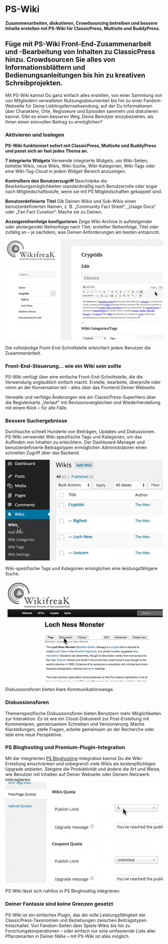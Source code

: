 # PS-Wiki

**Zusammenarbeiten, diskutieren, Crowdsourcing betreiben und bessere Inhalte erstellen mit PS-Wiki für ClassicPress, Multisite und BuddyPress.**

## Füge mit PS-Wiki Front-End-Zusammenarbeit und -Bearbeitung von Inhalten zu ClassicPress hinzu. Crowdsourcen Sie alles von Informationsblättern und Bedienungsanleitungen bis hin zu kreativen Schreibprojekten.

Mit PS-Wiki kannst Du ganz einfach alles erstellen, von einer Sammlung von von Mitgliedern verwalteten Nutzungsdokumenten bis hin zu einer Fandom-Webseite für Deine Lieblingsfernsehsendung, auf der Du Informationen über Charaktere, Orte, Regisseure und Episoden sammeln und diskutieren kannst. Gibt es einen besseren Weg, Deine Benutzer einzubeziehen, als ihnen einen sinnvollen Beitrag zu ermöglichen?

### Aktivieren und loslegen

**PS-Wiki funktioniert sofort mit ClassicPress, Multisite und BuddyPress und passt sich an fast jedes Thema an.**

**7 integrierte Widgets** Verwende integrierte Widgets, um Wiki-Seiten, beliebte Wikis, neue Wikis, Wiki-Suche, Wiki-Kategorien, Wiki-Tags oder eine Wiki-Tag-Cloud in jedem Widget-Bereich anzuzeigen.

**Kontrolliere den Benutzerzugriff** Beschränke die Bearbeitungsmöglichkeiten standardmäßig nach Benutzerrolle oder sogar nach Mitgliedschaftsstufe, wenn sie mit PS Mitgliedschaften gekoppelt sind.

**Benutzerdefinierte Titel** Gib Deinen Wikis und Sub-Wikis einen benutzerdefinierten Namen, z. B. „Community Fact Sheet“, „Usage Docs“ oder „Fan Fact Curation“. Mache sie zu Deinen.

**Anzeigereihenfolge konfigurieren** Zeige Wiki-Archive in aufsteigender oder absteigender Reihenfolge nach Titel, erstellter Reihenfolge, Titel oder zufällig an – je nachdem, was Deinen Anforderungen am besten entspricht.


![wiki-frontend735x470](https://github.com/cp-psource/ps-wiki/blob/master/docs/assets/wiki-frontend735x470-583x372.jpg)

Die vollständige Front-End-Schnittstelle erleichtert jedem Benutzer die Zusammenarbeit.

### Front-End-Steuerung… wie ein Wiki sein sollte

PS-Wiki verfügt über eine einfache Front-End-Schnittstelle, die die Verwendung unglaublich einfach macht. Erstelle, bearbeite, überprüfe oder nimm an der Konversation teil – alles über das Frontend Deiner Webseite.

Verwalte und verfolge Änderungen wie ein ClassicPress-SuperHero über die Registerkarte „Verlauf“ mit Revisionsvergleichen und Wiederherstellung mit einem Klick – für alle Fälle.

### Bessere Suchergebnisse

Durchsuche schnell Hunderte von Beiträgen, Updates und Diskussionen. PS-Wiki verwendet Wiki-spezifische Tags und Kategorien, um das Auffinden von Inhalten zu erleichtern. Der Dashboard-Manager und benutzerdefinierte Beitragstypen ermöglichen Administratoren einen schnellen Zugriff über das Backend.

![wiki-manage-735x470](https://github.com/cp-psource/ps-wiki/blob/master/docs/assets/wiki-manage-735x470-583x372.jpg)

Wiki-spezifische Tags und Kategorien ermöglichen eine leistungsfähigere Suche.

![Frontend-Interface-735x470](https://github.com/cp-psource/ps-wiki/blob/master/docs/assets/Frontend-Interface-735x470-583x373.jpg)

Diskussionsforen bieten klare Kommunikationswege.

### Diskussionsforen

Themenspezifische Diskussionsforen bieten Benutzern mehr Möglichkeiten zur Interaktion. Es ist wie ein Cloud-Dokument zur Post-Erstellung mit Kommentaren, gemeinsamem Schreiben und Versionierung. Mache Klarstellungen, stelle Fragen, arbeite gemeinsam an der Recherche oder teile eine neue Perspektive.

### PS Bloghosting und Premium-Plugin-Integration

Mit der integrierten [PS Bloghosting](https://cp-psource.github.io/ps-bloghosting/)-Integration kannst Du die Wiki-Erstellung einschränken und unbegrenzt viele Wikis als kostenpflichtiges Upgrade anbieten. Steigere die Produktivität und ändere die Art und Weise, wie Benutzer mit Inhalten auf Deiner Webseite oder Deinem Netzwerk interagieren.
![prosites-integration-735x470](https://github.com/cp-psource/ps-wiki/blob/master/docs/assets/prosites-integration-735x470-583x373.jpg)

PS-Wiki lässt sich nahtlos in PS Bloghosting integrieren.

### Deiner Fantasie sind keine Grenzen gesetzt

PS-Wiki ist ein einfaches Plugin, das die volle Leistungsfähigkeit der ClassicPress-Taxonomien und Beziehungen zwischen Beitragstypen freischaltet. Von Fandom-Seiten über Spiele-Wikis bis hin zu Forschungskooperationen – oder einfach nur eine umfassende Liste aller Pflanzenarten in Deiner Nähe – mit PS-Wiki ist alles möglich.